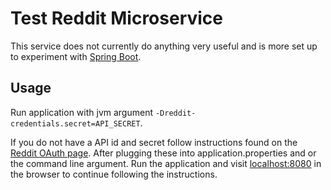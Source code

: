 Test Reddit Microservice
========================

This service does not currently do anything very useful and is more set up to experiment with 
[Spring Boot](http://projects.spring.io/spring-boot/).

Usage
-----

Run application with jvm argument ```-Dreddit-credentials.secret=API_SECRET```.
 
If you do not have a API id and secret follow instructions found on the 
[Reddit OAuth page](https://github.com/reddit/reddit/wiki/OAuth2). After plugging these into application.properties
and or the command line argument. Run the application and visit [localhost:8080](http://localhost:8080/) in the browser
to continue following the instructions.
